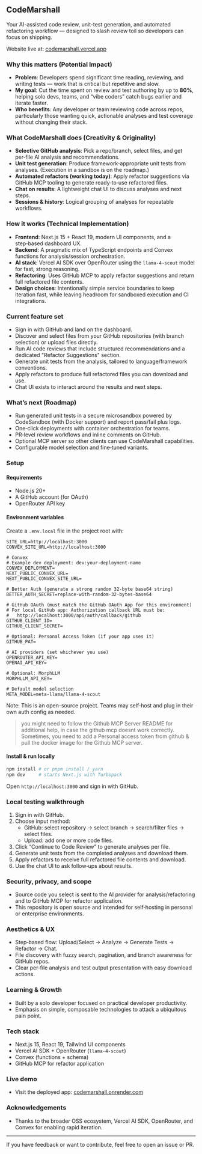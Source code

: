 ## CodeMarshall

Your AI-assisted code review, unit-test generation, and automated refactoring workflow — designed to slash review toil so developers can focus on shipping.

Website live at: [codemarshall.vercel.app](https://codemarshall.vercel.app/)  

### Why this matters (Potential Impact)
- **Problem**: Developers spend significant time reading, reviewing, and writing tests — work that is critical but repetitive and slow.
- **My goal**: Cut the time spent on review and test authoring by up to **80%**, helping solo devs, teams, and “vibe coders” catch bugs earlier and iterate faster.
- **Who benefits**: Any developer or team reviewing code across repos, particularly those wanting quick, actionable analyses and test coverage without changing their stack.

### What CodeMarshall does (Creativity & Originality)
- **Selective GitHub analysis**: Pick a repo/branch, select files, and get per‑file AI analysis and recommendations.
- **Unit test generation**: Produce framework‑appropriate unit tests from analyses. (Execution in a sandbox is on the roadmap.)
- **Automated refactors (working today)**: Apply refactor suggestions via GitHub MCP tooling to generate ready‑to‑use refactored files.
- **Chat on results**: A lightweight chat UI to discuss analyses and next steps.
- **Sessions & history**: Logical grouping of analyses for repeatable workflows.

### How it works (Technical Implementation)
- **Frontend**: Next.js 15 + React 19, modern UI components, and a step‑based dashboard UX.
- **Backend**: A pragmatic mix of TypeScript endpoints and Convex functions for analysis/session orchestration.
- **AI stack**: Vercel AI SDK over OpenRouter using the `llama-4-scout` model for fast, strong reasoning.
- **Refactoring**: Uses GitHub MCP to apply refactor suggestions and return full refactored file contents.
- **Design choices**: Intentionally simple service boundaries to keep iteration fast, while leaving headroom for sandboxed execution and CI integrations.

### Current feature set
- Sign in with GitHub and land on the dashboard.
- Discover and select files from your GitHub repositories (with branch selection) or upload files directly.
- Run AI code reviews that include structured recommendations and a dedicated "Refactor Suggestions" section.
- Generate unit tests from the analysis, tailored to language/framework conventions.
- Apply refactors to produce full refactored files you can download and use.
- Chat UI exists to interact around the results and next steps.

### What’s next (Roadmap)
- Run generated unit tests in a secure microsandbox powered by CodeSandbox (with Docker support) and report pass/fail plus logs.
- One‑click deployments with container orchestration for teams.
- PR‑level review workflows and inline comments on GitHub.
- Optional MCP server so other clients can use CodeMarshall capabilities.
- Configurable model selection and fine‑tuned variants.

### Setup

#### Requirements
- Node.js 20+
- A GitHub account (for OAuth)
- OpenRouter API key

#### Environment variables
Create a `.env.local` file in the project root with:

```env
SITE_URL=http://localhost:3000
CONVEX_SITE_URL=http://localhost:3000

# Convex
# Example dev deployment: dev:your-deployment-name
CONVEX_DEPLOYMENT=
NEXT_PUBLIC_CONVEX_URL=
NEXT_PUBLIC_CONVEX_SITE_URL=

# Better Auth (generate a strong random 32-byte base64 string)
BETTER_AUTH_SECRET=replace-with-random-32-bytes-base64

# GitHub OAuth (must match the GitHub OAuth App for this environment)
# For local GitHub app: Authorization callback URL must be:
#   http://localhost:3000/api/auth/callback/github
GITHUB_CLIENT_ID=
GITHUB_CLIENT_SECRET=

# Optional: Personal Access Token (if your app uses it)
GITHUB_PAT=

# AI providers (set whichever you use)
OPENROUTER_API_KEY=
OPENAI_API_KEY=

# Optional: MorphLLM
MORPHLLM_API_KEY=

# Default model selection
META_MODEL=meta-llama/llama-4-scout
```


Note: This is an open-source project. Teams may self‑host and plug in their own auth config as needed.

> you might need to follow the Github MCP Server README for additional help, in case the github mcp doesnt work correctly. Sometimes, you need to add a Personal access token from github & pull the docker image for the Github MCP server. 
#### Install & run locally
```bash
npm install # or pnpm install / yarn
npm dev     # starts Next.js with Turbopack
```

Open `http://localhost:3000` and sign in with GitHub.

### Local testing walkthrough
1. Sign in with GitHub.
2. Choose input method:
   - GitHub: select repository → select branch → search/filter files → select files.
   - Upload: add one or more code files.
3. Click “Continue to Code Review” to generate analyses per file.
4. Generate unit tests from the completed analyses and download them.
5. Apply refactors to receive full refactored file contents and download.
6. Use the chat UI to ask follow‑ups about results.

### Security, privacy, and scope
- Source code you select is sent to the AI provider for analysis/refactoring and to GitHub MCP for refactor application.
- This repository is open source and intended for self‑hosting in personal or enterprise environments.

### Aesthetics & UX
- Step‑based flow: Upload/Select → Analyze → Generate Tests → Refactor → Chat.
- File discovery with fuzzy search, pagination, and branch awareness for GitHub repos.
- Clear per‑file analysis and test output presentation with easy download actions.

### Learning & Growth
- Built by a solo developer focused on practical developer productivity.
- Emphasis on simple, composable technologies to attack a ubiquitous pain point.

### Tech stack
- Next.js 15, React 19, Tailwind UI components
- Vercel AI SDK + OpenRouter (`llama-4-scout`)
- Convex (functions + schema)
- GitHub MCP for refactor application

### Live demo
- Visit the deployed app: [codemarshall.onrender.com](https://codemarshall.onrender.com)


### Acknowledgements
- Thanks to the broader OSS ecosystem, Vercel AI SDK, OpenRouter, and Convex for enabling rapid iteration.

---

If you have feedback or want to contribute, feel free to open an issue or PR.

